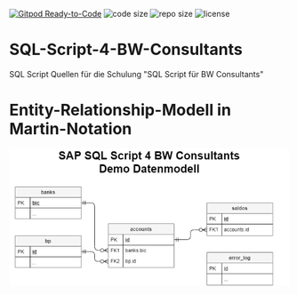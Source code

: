 [![Gitpod Ready-to-Code](https://img.shields.io/badge/Gitpod-Ready--to--Code-blue?logo=gitpod)](https://gitpod.io/#https://github.com/harry2303/SQL-Script-4-BW-Consultants) 
![code size](https://img.shields.io/github/languages/code-size/harry2303/SQL-Script-4-BW-Consultants.svg)
![repo size](https://img.shields.io/github/repo-size/harry2303/SQL-Script-4-BW-Consultants.svg)
![license](https://img.shields.io/github/license/harry2303/SQL-Script-4-BW-Consultants.svg)
# SQL-Script-4-BW-Consultants
SQL Script Quellen für die Schulung "SQL Script für BW Consultants"

# Entity-Relationship-Modell in Martin-Notation
![Entity-Relationship-Modell in Martin-Notation](ERM/Demo-Datenmodell.png)
